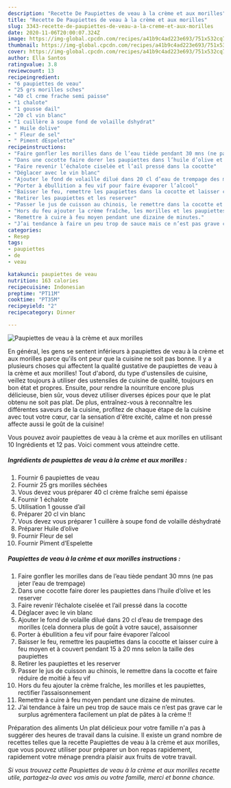 ```yaml
---
description: "Recette De Paupiettes de veau à la crème et aux morilles"
title: "Recette De Paupiettes de veau à la crème et aux morilles"
slug: 3343-recette-de-paupiettes-de-veau-a-la-creme-et-aux-morilles
date: 2020-11-06T20:00:07.324Z
image: https://img-global.cpcdn.com/recipes/a41b9c4ad223e693/751x532cq70/paupiettes-de-veau-a-la-creme-et-aux-morilles-photo-principale-de-la-recette.jpg
thumbnail: https://img-global.cpcdn.com/recipes/a41b9c4ad223e693/751x532cq70/paupiettes-de-veau-a-la-creme-et-aux-morilles-photo-principale-de-la-recette.jpg
cover: https://img-global.cpcdn.com/recipes/a41b9c4ad223e693/751x532cq70/paupiettes-de-veau-a-la-creme-et-aux-morilles-photo-principale-de-la-recette.jpg
author: Ella Santos
ratingvalue: 3.8
reviewcount: 13
recipeingredient:
- "6 paupiettes de veau"
- "25 grs morilles sches"
- "40 cl crme frache semi paisse"
- "1 chalote"
- "1 gousse dail"
- "20 cl vin blanc"
- "1 cuillère à soupe fond de volaille dshydrat"
- " Huile dolive"
- " Fleur de sel"
- " Piment dEspelette"
recipeinstructions:
- "Faire gonfler les morilles dans de l’eau tiède pendant 30 mns (ne pas jeter l’eau de trempage)"
- "Dans une cocotte faire dorer les paupiettes dans l’huile d’olive et les reserver"
- "Faire revenir l’échalote ciselée et l’ail pressé dans la cocotte"
- "Déglacer avec le vin blanc"
- "Ajouter le fond de volaille dilué dans 20 cl d’eau de trempage des morilles (cela donnera plus de goût à votre sauce), assaisonner"
- "Porter à ébullition a feu vif pour faire évaporer l’alcool"
- "Baisser le feu, remettre les paupiettes dans la cocotte et laisser cuire à feu moyen et à couvert pendant 15 à 20 mns selon la taille des paupiettes"
- "Retirer les paupiettes et les reserver"
- "Passer le jus de cuisson au chinois, le remettre dans la cocotte et faire réduire de moitié à feu vif"
- "Hors du feu ajouter la crème fraîche, les morilles et les paupiettes, rectifier l’assaisonnement"
- "Remettre à cuire à feu moyen pendant une dizaine de minutes."
- "J’ai tendance à faire un peu trop de sauce mais ce n’est pas grave car le surplus agrémentera facilement un plat de pâtes à la crème !!"
categories:
- Resep
tags:
- paupiettes
- de
- veau

katakunci: paupiettes de veau 
nutrition: 163 calories
recipecuisine: Indonesian
preptime: "PT11M"
cooktime: "PT35M"
recipeyield: "2"
recipecategory: Dinner

---
```



![Paupiettes de veau à la crème et aux morilles](https://img-global.cpcdn.com/recipes/a41b9c4ad223e693/751x532cq70/paupiettes-de-veau-a-la-creme-et-aux-morilles-photo-principale-de-la-recette.jpg)

En général, les gens se sentent inférieurs à paupiettes de veau à la crème et aux morilles parce qu'ils ont peur que la cuisine ne soit pas bonne. Il y a plusieurs choses qui affectent la qualité gustative de paupiettes de veau à la crème et aux morilles! Tout d'abord, du type d'ustensiles de cuisine, veillez toujours à utiliser des ustensiles de cuisine de qualité, toujours en bon état et propres. Ensuite, pour rendre la nourriture encore plus délicieuse, bien sûr, vous devez utiliser diverses épices pour que le plat obtenu ne soit pas plat. De plus, entraînez-vous à reconnaître les différentes saveurs de la cuisine, profitez de chaque étape de la cuisine avec tout votre cœur, car la sensation d'être excité, calme et non pressé affecte aussi le goût de la cuisine!

<!--inarticleads1-->

Vous pouvez avoir paupiettes de veau à la crème et aux morilles en utilisant 10 Ingrédients et 12 pas. Voici comment vous atteindre cette.

##### Ingrédients de paupiettes de veau à la crème et aux morilles :

1. Fournir 6 paupiettes de veau
1. Fournir 25 grs morilles séchées
1. Vous devez vous préparer 40 cl crème fraîche semi épaisse
1. Fournir 1 échalote
1. Utilisation 1 gousse d’ail
1. Préparer 20 cl vin blanc
1. Vous devez vous préparer 1 cuillère à soupe fond de volaille déshydraté
1. Préparer  Huile d’olive
1. Fournir  Fleur de sel
1. Fournir  Piment d’Espelette




<!--inarticleads2-->

##### Paupiettes de veau à la crème et aux morilles instructions :

1. Faire gonfler les morilles dans de l’eau tiède pendant 30 mns (ne pas jeter l’eau de trempage)
1. Dans une cocotte faire dorer les paupiettes dans l’huile d’olive et les reserver
1. Faire revenir l’échalote ciselée et l’ail pressé dans la cocotte
1. Déglacer avec le vin blanc
1. Ajouter le fond de volaille dilué dans 20 cl d’eau de trempage des morilles (cela donnera plus de goût à votre sauce), assaisonner
1. Porter à ébullition a feu vif pour faire évaporer l’alcool
1. Baisser le feu, remettre les paupiettes dans la cocotte et laisser cuire à feu moyen et à couvert pendant 15 à 20 mns selon la taille des paupiettes
1. Retirer les paupiettes et les reserver
1. Passer le jus de cuisson au chinois, le remettre dans la cocotte et faire réduire de moitié à feu vif
1. Hors du feu ajouter la crème fraîche, les morilles et les paupiettes, rectifier l’assaisonnement
1. Remettre à cuire à feu moyen pendant une dizaine de minutes.
1. J’ai tendance à faire un peu trop de sauce mais ce n’est pas grave car le surplus agrémentera facilement un plat de pâtes à la crème !!




<!--inarticleads1-->

<p>
Préparation des aliments Un plat délicieux pour votre famille n'a pas à suggérer des heures de travail dans la cuisine. Il existe un grand nombre de recettes telles que la recette Paupiettes de veau à la crème et aux morilles, que vous pouvez utiliser pour préparer un bon repas rapidement, rapidement votre ménage prendra plaisir aux fruits de votre travail.
</p>

<p>
<i>Si vous trouvez cette Paupiettes de veau à la crème et aux morilles recette utile, partagez-la avec vos amis ou votre famille, merci et bonne chance.</i>
</p>
